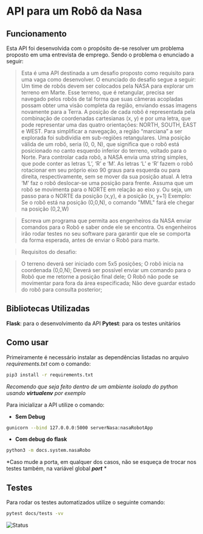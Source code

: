 # API para um Robô da Nasa 

## Funcionamento

Esta API foi desenvolvida com o propósito de-se resolver um problema proposto em uma entrevista de emprego. Sendo o problema o enunciado a seguir:

>Esta é uma API destinada a um desafio proposto como requisito para uma vaga como desenvolver. O enunciado do desafio segue a seguir:
>Um time de robôs devem ser colocados pela NASA para explorar um terreno em Marte.
>Esse terreno, que é retangular, precisa ser navegado pelos robôs de tal forma que suas câmeras acopladas possam obter uma visão completa da região, enviando essas imagens novamente para a Terra.
>A posição de cada robô é representada pela combinação de coordenadas cartesianas (x, y) e por uma letra, que pode representar uma das quatro orientações: NORTH, SOUTH, EAST e WEST. Para simplificar a navegação, a região “marciana” a ser explorada foi subdividia em sub-regiões retangulares.
>Uma posição válida de um robô, seria (0, 0, N), que significa que o robô está posicionado no canto esquerdo inferior do terreno, voltado para o Norte.
>Para controlar cada robô, a NASA envia uma string simples, que pode conter as letras ‘L’, ‘R’ e ‘M’. As letras ‘L’ e ‘R’ fazem o robô rotacionar em seu próprio eixo 90 graus para esquerda ou para direita, respectivamente, sem se mover da sua posição atual. A letra ‘M’ faz o robô deslocar-se uma posição para frente.
>Assuma que um robô se movimenta para o NORTE em relação ao eixo y. Ou seja, um passo para o NORTE da posição (x,y), é a posição (x, y+1)
>Exemplo: Se o robô está na posição (0,0,N), o comando "MML" fará ele chegar na posição (0,2,W)

>Escreva um programa que permita aos engenheiros da NASA enviar comandos para o Robô e saber onde ele se encontra. Os engenheiros irão rodar testes no seu software para garantir que ele se comporta da forma esperada, antes de enviar o Robô para marte.

>Requisitos do desafio:

>O terreno deverá ser iniciado com 5x5 posições;
>O robô inicia na coordenada (0,0,N);
>Deverá ser possível enviar um comando para o Robô que me retorne a posição final dele;
>O Robô não pode se movimentar para fora da área especificada;
>Não deve guardar estado do robô para consulta posterior;


## Bibliotecas Utilizadas

**Flask**: para o desenvolvimento da API
**Pytest**: para os testes unitários

## Como usar

Primeiramente é necessário instalar as dependências listadas no arquivo *requirements.txt* com o comando:

```bash
pip3 install -r requirements.txt
```

*Recomendo que seja feito dentro de um ambiente isolado do python usando **virtualenv** por exemplo*

Para inicializar a API utilize o comando:

- **Sem Debug**

```bash
gunicorn --bind 127.0.0.0:5000 serverNasa:nasaRobotApp
```
- **Com debug do flask**

```bash
python3 -m docs.system.nasaRobo
```

*Caso mude a porta, em qualquer dos casos, não se esqueça de trocar nos testes também, na variável global ***port*** *

## Testes

Para rodar os testes automatizados utilize o seguinte comando:

```bash
pytest docs/tests -vv
```

![Status](https://img.shields.io/badge/Working-Yes-Success "Status")